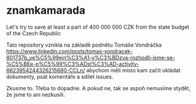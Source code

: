 # znamkamarada
Let's try to save at least a part of 400 000 000 CZK from the state budget of the Czech Republic

Tato repository vznikla na základě podnětu Tomáše Vondráčka 
https://www.linkedin.com/posts/tomas-vondracek-801737b_ve%C5%99ejn%C3%A1-v%C3%BDzva-rozhodli-jsme-se-%C5%BEe-p%C5%99%C3%ADst%C3%AD-activity-6623954244326215680-CCLn/
abychom měli místo kam začít ukládat dokumenty, psát komentáře a sdílet issues.

Zkusme to. Třeba to dopadne. 
A pokud ne, tak se aspoň nemusíme stydět, že jsme to ani nezkusili.
